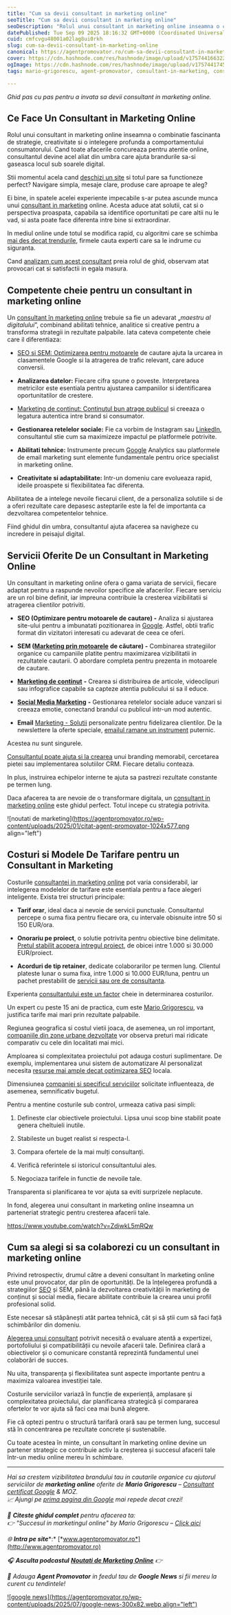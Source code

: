 ```yaml
---
title: "Cum sa devii consultant in marketing online"
seoTitle: "Cum sa devii consultant in marketing online"
seoDescription: "Rolul unui consultant in marketing online inseamna o combinatie fascinanta de strategie, creativitate si o intelegere profunda a comportamentului consumator"
datePublished: Tue Sep 09 2025 18:16:32 GMT+0000 (Coordinated Universal Time)
cuid: cmfcvgu48001a02lag8ui0rkh
slug: cum-sa-devii-consultant-in-marketing-online
canonical: https://agentpromovator.ro/cum-sa-devii-consultant-in-marketing-online/
cover: https://cdn.hashnode.com/res/hashnode/image/upload/v1757441663221/a3003486-7a2d-408b-98e3-50aee76dd564.png
ogImage: https://cdn.hashnode.com/res/hashnode/image/upload/v1757441745581/aa85ce45-c80a-48f3-bfa8-bef67e0c55ce.jpeg
tags: mario-grigorescu, agent-promovator, consultant-in-marketing, consultant-in-marketing-online, consultant-marketing-online, consultanta-in-marketing, consultant-marketing-digital, consultant-in-marketing-digital

---
```


*Ghid pas cu pas pentru a invata sa devii consultant in marketing online.*

## Ce Face Un Consultant in Marketing Online

Rolul unui consultant in marketing online inseamna o combinatie fascinanta de strategie, creativitate si o intelegere profunda a comportamentului consumatorului. Cand toate afacerile concureaza pentru atentie online, consultantul devine acel aliat din umbra care ajuta brandurile sa-si gaseasca locul sub soarele digital.

Stii momentul acela cand [deschizi un site](https://agentpromovator.ro/cat-costa-un-site-web/) si totul pare sa functioneze perfect? Navigare simpla, mesaje clare, produse care aproape te aleg?

Ei bine, in spatele acelei experiente impecabile s-ar putea ascunde munca unui [consultant in marketing](https://agentpromovator.ro/) online. Acesta aduce atat solutii, cat si o perspectiva proaspata, capabila sa identifice oportunitati pe care altii nu le vad, si asta poate face diferenta intre bine si extraordinar.

In mediul online unde totul se modifica rapid, cu algoritmi care se schimba [mai des decat trendurile](https://agentpromovator.ro/cum-sa-realizati-un-audit-seo-de-continut/), firmele cauta experti care sa le indrume cu siguranta.

Cand [analizam cum acest consultant](https://agentpromovator.ro/seo-in-marketingul-online/) preia rolul de ghid, observam atat provocari cat si satisfactii in egala masura.

## Competente cheie pentru un consultant in marketing online

Un [consultant în marketing online](https://agentpromovator.ro/consultant-in-marketing-online/) trebuie sa fie un adevarat „*maestru al digitalului*”, combinand abilitati tehnice, analitice si creative pentru a transforma strategii in rezultate palpabile. Iata cateva competente cheie care il diferentiaza:

* [SEO si SEM: Optimizarea pentru motoarele](https://agentpromovator.ro/ce-este-optimizarea-generativa-a-motoarelor-geo/) de cautare ajuta la urcarea in clasamentele Google si la atragerea de trafic relevant, care aduce conversii.
    
* **Analizarea datelor:** Fiecare cifra spune o poveste. Interpretarea metricilor este esentiala pentru ajustarea campaniilor si identificarea oportunitatilor de crestere.
    
* [Marketing de continut: Continutul bun atrage publicul](https://agentpromovator.ro/cine-sunt/) si creeaza o legatura autentica intre brand si consumator.
    
* **Gestionarea retelelor sociale:** Fie ca vorbim de Instagram sau [LinkedIn](https://agentpromovator.ro/antreneaza-chatgpt/), consultantul stie cum sa maximizeze impactul pe platformele potrivite.
    
* **Abilitati tehnice:** Instrumente precum [Google](https://agentpromovator.ro/gemini-2-0-de-la-google/) Analytics sau platformele de email marketing sunt elemente fundamentale pentru orice specialist in marketing online.
    
* **Creativitate si adaptabilitate:** Intr-un domeniu care evolueaza rapid, ideile proaspete si flexibilitatea fac diferenta.
    

Abilitatea de a intelege nevoile fiecarui client, de a personaliza solutiile si de a oferi rezultate care depasesc asteptarile este la fel de importanta ca dezvoltarea competentelor tehnice.

Fiind ghidul din umbra, consultantul ajuta afacerea sa navigheze cu incredere in peisajul digital.

## Servicii Oferite De un Consultant in Marketing Online

Un consultant in marketing online ofera o gama variata de servicii, fiecare adaptat pentru a raspunde nevoilor specifice ale afacerilor. Fiecare serviciu are un rol bine definit, iar impreuna contribuie la cresterea vizibilitatii si atragerea clientilor potriviti.

* **SEO (Optimizare pentru motoarele de cautare) -** Analiza si ajustarea site-ului pentru a imbunatati pozitionarea in [Google](https://agentpromovator.ro/gemini-2-0-de-la-google/). Astfel, obtii trafic format din vizitatori interesati cu adevarat de ceea ce oferi.
    
* **SEM (**[**Marketing prin motoarele**](https://agentpromovator.ro/optimizare-seo-pentru-avocatura/) **de căutare) -** Combinarea strategiilor organice cu campaniile platite pentru maximizarea vizibilitatii in rezultatele cautarii. O abordare completa pentru prezenta in motoarele de cautare.
    
* [**Marketing de continut**](https://agentpromovator.ro/cum-sa-devii-copywriter/) **-** Crearea si distribuirea de articole, videoclipuri sau infografice capabile sa capteze atentia publicului si sa il educe.
    
* [**Social Media Marketing**](https://agentpromovator.ro/continutul-instagram-apare-acum-in-google-search/) **-** Gestionarea retelelor sociale aduce vanzari si creeaza emotie, conectand brandul cu publicul intr-un mod autentic.
    
* **Email** [Marketing - Solutii](https://agentpromovator.ro/marketing-ai/) personalizate pentru fidelizarea clientilor. De la newslettere la oferte speciale, [emailul ramane un instrument](https://agentpromovator.ro/audit-seo-cu-ajutorul-ai/) puternic.
    

Acestea nu sunt singurele.

[Consultantul poate ajuta si la crearea](https://agentpromovator.ro/3-pasi-critici-pentru-crearea-de-continut/) unui branding memorabil, cercetarea pietei sau implementarea solutiilor CRM. Fiecare detaliu conteaza.

In plus, instruirea echipelor interne te ajuta sa pastrezi rezultate constante pe termen lung.

Daca afacerea ta are nevoie de o transformare digitala, un [consultant in marketing online](https://agentpromovator.ro/consultant-in-marketing-digital/) este ghidul perfect. Totul incepe cu strategia potrivita.

![noutati de marketing](https://agentpromovator.ro/wp-content/uploads/2025/01/citat-agent-promovator-1024x577.png align="left")

## Costuri si Modele De Tarifare pentru un Consultant in Marketing

Costurile [consultantei in marketing online](https://agentpromovator.ro/consultanta-in-marketing-digital/) pot varia considerabil, iar intelegerea modelelor de tarifare este esentiala pentru a face alegeri inteligente. Exista trei structuri principale:

* **Tarif orar**, ideal daca ai nevoie de servicii punctuale. Consultantul percepe o suma fixa pentru fiecare ora, cu intervale obisnuite intre 50 si 150 EUR/ora.
    
* **Onorariu pe proiect**, o solutie potrivita pentru obiective bine delimitate. [Pretul stabilit acopera intregul proiect](https://agentpromovator.ro/strategie-de-marketing-de-1-miliard-de-dolari/), de obicei intre 1.000 si 30.000 EUR/proiect.
    
* **Acorduri de tip retainer**, dedicate colaborarilor pe termen lung. Clientul plateste lunar o suma fixa, intre 1.000 si 10.000 EUR/luna, pentru un pachet prestabilit de [servicii sau ore de consultanta](https://agentpromovator.ro/ce-sunt-cuvintele-cheie/).
    

Experienta [consultantului este un factor](https://agentpromovator.ro/ce-sunt-da-si-pa-in-seo/) cheie in determinarea costurilor.

Un expert cu peste 15 ani de practica, cum este [Mario Grigorescu](https://www.linkedin.com/in/mariogrigorescu), va justifica tarife mai mari prin rezultate palpabile.

Regiunea geografica si costul vietii joaca, de asemenea, un rol important, [companiile din zone urbane dezvoltate](https://agentpromovator.ro/strategia-de-marketing-online/) vor observa preturi mai ridicate comparativ cu cele din localitati mai mici.

Amploarea si complexitatea proiectului pot adauga costuri suplimentare. De exemplu, implementarea unui sistem de automatizare AI personalizat necesita [resurse mai ample decat optimizarea SEO](https://agentpromovator.ro/rezolvarea-problemelor-wordpress-si-provocarile-seo-tehnice/) locala.

Dimensiunea [companiei si specificul serviciilor](https://agentpromovator.ro/servicii-seo-in-2025/) solicitate influenteaza, de asemenea, semnificativ bugetul.

Pentru a mentine costurile sub control, urmeaza cativa pasi simpli:

1. Defineste clar obiectivele proiectului. Lipsa unui scop bine stabilit poate genera cheltuieli inutile.
    
2. Stabileste un buget realist si respecta-l.
    
3. Compara ofertele de la mai mulți consultanți.
    
4. Verifică referintele si istoricul consultantului ales.
    
5. Negociaza tarifele in functie de nevoile tale.
    

Transparenta si planificarea te vor ajuta sa eviti surprizele neplacute.

In fond, alegerea unui consultant in marketing online inseamna un parteneriat strategic pentru cresterea afacerii tale.

https://www.youtube.com/watch?v=ZdiwkL5mRQw

## Cum sa alegi si sa colaborezi cu un consultant in marketing online

Privind retrospectiv, drumul către a deveni consultant în marketing online este unul provocator, dar plin de oportunități. De la înțelegerea profundă a strategiilor [SEO](https://agentpromovator.ro/servicii-marketing-online/) și SEM, până la dezvoltarea creativității în marketing de conținut și social media, fiecare abilitate contribuie la crearea unui profil profesional solid.

Este necesar să stăpânești atât partea tehnică, cât și să știi cum să faci față schimbărilor din domeniu.

[Alegerea unui consultant](https://agentpromovator.ro/ce-se-intampla-cand-intrerupeti-serviciile-seo/) potrivit necesită o evaluare atentă a expertizei, portofoliului și compatibilității cu nevoile afacerii tale. Definirea clară a obiectivelor și o comunicare constantă reprezintă fundamentul unei colaborări de succes.

Nu uita, transparența și flexibilitatea sunt aspecte importante pentru a maximiza valoarea investiției tale.

Costurile serviciilor variază în funcție de experiență, amplasare și complexitatea proiectului, dar planificarea strategică și compararea ofertelor te vor ajuta să faci cea mai bună alegere.

Fie că optezi pentru o structură tarifară orară sau pe termen lung, succesul stă în concentrarea pe rezultate concrete și sustenabile.

Cu toate acestea în minte, un consultant în marketing online devine un partener strategic ce contribuie activ la creșterea și succesul afacerii tale într-un mediu online mereu în schimbare.

---

*Hai sa crestem vizibilitatea brandului tau in cautarile organice cu ajutorul serviciilor de* ***marketing online*** *oferite de* ***Mario Grigorescu*** *–* [*Consultant certificat Google*](https://agentpromovator.ro/cum-sa-evoluati-dupa-o-actualizare-google-core/) *& MOZ.*  
*📈 Ajungi pe* [*prima pagina din Google*](https://agentpromovator.ro/prezenta-online-in-2025/) *mai repede decat crezi!*

*📘* ***Citeste ghidul complet*** *pentru afacerea ta:*  
*👉 "Succesul in marketingul online" by Mario Grigorescu –* [*Click aici*](https://www.slideshare.net/slideshow/succesul-in-marketingul-online-ghidul-complet-pentru-afacerea-ta/272132979)

*🌐* ***Intra pe site****:* [*www.agentpromovator.ro*](http://www.agentpromovator.ro)

*🎧* ***Asculta podcastul*** [***Noutati de Marketing Online***](https://castbox.fm/episode/Succesul-in-Marketingul-Online-id6694406-id832002621?country=us) *👉*

*📰 Adauga* ***Agent Promovator*** *in feedul tau de* ***Google News*** *si fii mereu la curent cu tendintele!*

[![google news](https://agentpromovator.ro/wp-content/uploads/2025/07/google-news-300x82.webp align="left")](https://news.google.com/search?q=Noutati%20de%20Marketing%20by%20Mario%20Grigorescu&hl=ro&gl=RO&ceid=RO%3Aro)